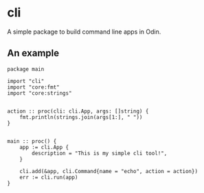 # cli

A simple package to build command line apps in Odin.

## An example

```odin
package main

import "cli"
import "core:fmt"
import "core:strings"


action :: proc(cli: cli.App, args: []string) {
    fmt.println(strings.join(args[1:], " "))
}


main :: proc() {
    app := cli.App {
        description = "This is my simple cli tool!",
    }

    cli.add(&app, cli.Command{name = "echo", action = action})
    err := cli.run(app)
}
```
